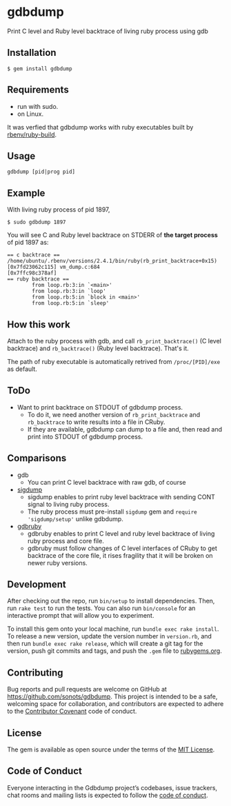 # gdbdump

Print C level and Ruby level backtrace of living ruby process using gdb

## Installation

```
$ gem install gdbdump
```

## Requirements

* run with sudo.
* on Linux.

It was verfied that gdbdump works with ruby executables built by [rbenv/ruby-build](https://github.com/rbenv/ruby-build).

## Usage

```
gdbdump [pid|prog pid]
```

## Example

With living ruby process of pid 1897,

```
$ sudo gdbdump 1897
```

You will see C and Ruby level backtrace on STDERR of **the target process** of pid 1897 as:

```
== c backtrace ==
/home/ubuntu/.rbenv/versions/2.4.1/bin/ruby(rb_print_backtrace+0x15) [0x7fd23062c115] vm_dump.c:684
[0x7ffc98c378af]
== ruby backtrace ==
        from loop.rb:3:in `<main>'
        from loop.rb:3:in `loop'
        from loop.rb:5:in `block in <main>'
        from loop.rb:5:in `sleep'
```

## How this work

Attach to the ruby process with gdb, and call `rb_print_backtrace()` (C level backtrace) and `rb_backtrace()` (Ruby level backtrace). That's it.

The path of ruby executable is automatically retrived from `/proc/[PID]/exe` as default.

## ToDo

* Want to print backtrace on STDOUT of gdbdump process.
  * To do it, we need another version of `rb_print_backtrace` and `rb_backtrace` to write results into a file in CRuby.
  * If they are available, gdbdump can dump to a file and, then read and print into STDOUT of gdbdump process.

## Comparisons

* gdb
  * You can print C level backtrace with raw gdb, of course
* [sigdump](https://github.com/frsyuki/sigdump)
  * sigdump enables to print ruby level backtrace with sending CONT signal to living ruby process.
  * The ruby process must pre-install `sigdump` gem and `require 'sigdump/setup'` unlike gdbdump.
* [gdbruby](https://github.com/gunyarakun/gdbruby)
  * gdbruby enables to print C level and ruby level backtrace of living ruby process and core file.
  * gdbruby must follow changes of C level interfaces of CRuby to get backtrace of the core file, it rises fragility that it will be broken on newer ruby versions.

## Development

After checking out the repo, run `bin/setup` to install dependencies. Then, run `rake test` to run the tests. You can also run `bin/console` for an interactive prompt that will allow you to experiment.

To install this gem onto your local machine, run `bundle exec rake install`. To release a new version, update the version number in `version.rb`, and then run `bundle exec rake release`, which will create a git tag for the version, push git commits and tags, and push the `.gem` file to [rubygems.org](https://rubygems.org).

## Contributing

Bug reports and pull requests are welcome on GitHub at https://github.com/sonots/gdbdump. This project is intended to be a safe, welcoming space for collaboration, and contributors are expected to adhere to the [Contributor Covenant](http://contributor-covenant.org) code of conduct.

## License

The gem is available as open source under the terms of the [MIT License](http://opensource.org/licenses/MIT).

## Code of Conduct

Everyone interacting in the Gdbdump project’s codebases, issue trackers, chat rooms and mailing lists is expected to follow the [code of conduct](https://github.com/[USERNAME]/gdbdump/blob/master/CODE_OF_CONDUCT.md).
